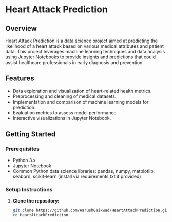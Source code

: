 # Heart Attack Prediction

## Overview

Heart Attack Prediction is a data science project aimed at predicting the likelihood of a heart attack based on various medical attributes and patient data. This project leverages machine learning techniques and data analysis using Jupyter Notebooks to provide insights and predictions that could assist healthcare professionals in early diagnosis and prevention.

## Features

- Data exploration and visualization of heart-related health metrics.
- Preprocessing and cleaning of medical datasets.
- Implementation and comparison of machine learning models for prediction.
- Evaluation metrics to assess model performance.
- Interactive visualizations in Jupyter Notebook.

## Getting Started

### Prerequisites

- Python 3.x
- Jupyter Notebook
- Common Python data science libraries: pandas, numpy, matplotlib, seaborn, scikit-learn (install via requirements.txt if provided)

### Setup Instructions

1. **Clone the repository:**
   ```bash
   git clone https://github.com/AarushGaikwad/HeartAttackPrediction.git
   cd HeartAttackPrediction
